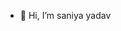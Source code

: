 - 👋 Hi, I’m saniya yadav

<!---
cuybeguy/cuybeguy is a ✨ special ✨ repository because its `README.md` (this file) appears on your GitHub profile.
You can click the Preview link to take a look at your changes.
--->
